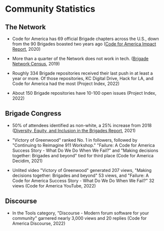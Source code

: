 # Community Statistics

## The Network

* Code for America has 69 official Brigade chapters across the U.S., down from the 90 Brigades boasted two years ago ([Code for America Impact Report](https://codeforamerica.org/about-us/impact-reports/2020-impact-report/), 2020)

* More than a quarter of the Network does not work in tech. ([Brigade Network Census](https://brigade.codeforamerica.org/about/brigade-network-census-2019/), 2019)

* Roughly 334 Brigade repositories received their last push in at least a year or more. Of those repositories, KC Digital Drive, Hack for LA, and Code for America had the most (Project Index, 2022)

* About 150 Brigade repositories have 10-100 open issues (Project Index, 2022)


## Brigade Congress

*  50% of attendees identified as non-white, a 25% increase from 2018 ([Diversity, Equity, and Inclusion in the Brigades Report](https://brigade.codeforamerica.org/about/2021-dei-report/), 2021)

* "Victory of Greenwood" ranked No. 1 in followers, followed by "Continuing to Reimagine 911 Workshop." "Failure: A Code for America Success Story - What Do We Do When We Fail?" and "Making decisions together: Brigades and beyond" tied for third place (Code for America Decidim, 2021)

* Unlited video "Victory of Greenwood" generated 207 views, "Making decisions together: Brigades and beyond" 53 views, and "Failure: A Code for America Success Story - What Do We Do When We Fail?" 32 views (Code for America YouTube, 2022) 

## Discourse

* In the Tools category, "Discourse - Modern forum software for your community" garnered nearly 3,000 views and 20 replies (Code for America Discourse, 2022) 